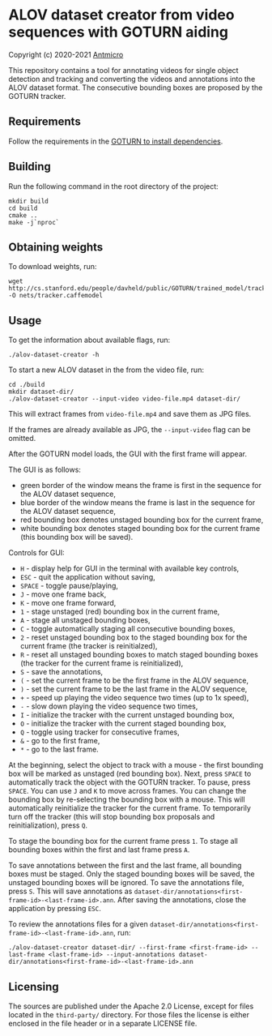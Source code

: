 # ALOV dataset creator from video sequences with GOTURN aiding

Copyright (c) 2020-2021 [Antmicro](https://www.antmicro.com)

This repository contains a tool for annotating videos for single object detection and tracking and converting the videos and annotations into the ALOV dataset format.
The consecutive bounding boxes are proposed by the GOTURN tracker.

## Requirements

Follow the requirements in the [GOTURN to install dependencies](https://github.com/davheld/GOTURN#install-dependencies).

## Building

Run the following command in the root directory of the project:

    mkdir build
    cd build
    cmake ..
    make -j`nproc`

## Obtaining weights

To download weights, run:

    wget http://cs.stanford.edu/people/davheld/public/GOTURN/trained_model/tracker.caffemodel -O nets/tracker.caffemodel

## Usage

To get the information about available flags, run:

    ./alov-dataset-creator -h

To start a new ALOV dataset in the from the video file, run:

    cd ./build
    mkdir dataset-dir/
    ./alov-dataset-creator --input-video video-file.mp4 dataset-dir/

This will extract frames from `video-file.mp4` and save them as JPG files.

If the frames are already available as JPG, the `--input-video` flag can be omitted.

After the GOTURN model loads, the GUI with the first frame will appear.

The GUI is as follows:

- green border of the window means the frame is first in the sequence for the ALOV dataset sequence,
- blue border of the window means the frame is last in the sequence for the ALOV dataset sequence,
- red bounding box denotes unstaged bounding box for the current frame,
- white bounding box denotes staged bounding box for the current frame (this bounding box will be saved).

Controls for GUI:

- `H` - display help for GUI in the terminal with available key controls,
- `ESC` - quit the application without saving,
- `SPACE` - toggle pause/playing,
- `J` - move one frame back,
- `K` - move one frame forward,
- `1` - stage unstaged (red) bounding box in the current frame,
- `A` - stage all unstaged bounding boxes,
- `C` - toggle automatically staging all consecutive bounding boxes,
- `2` - reset unstaged bounding box to the staged bounding box for the current frame (the tracker is reinitialzed),
- `R` - reset all unstaged bounding boxes to match staged bounding boxes (the tracker for the current frame is reinitialized),
- `S` - save the annotations,
- `(` - set the current frame to be the first frame in the ALOV sequence,
- `)` - set the current frame to be the last frame in the ALOV sequence,
- `+` - speed up playing the video sequence two times (up to 1x speed),
- `-` - slow down playing the video sequence two times,
- `I` - initialize the tracker with the current unstaged bounding box,
- `O` - initialize the tracker with the current staged bounding box,
- `Q` - toggle using tracker for consecutive frames,
- `&` - go to the first frame,
- `*` - go to the last frame.

At the beginning, select the object to track with a mouse - the first bounding box will be marked as unstaged (red bounding box).
Next, press `SPACE` to automatically track the object with the GOTURN tracker.
To pause, press `SPACE`.
You can use `J` and `K` to move across frames.
You can change the bounding box by re-selecting the bounding box with a mouse.
This will automatically reinitialize the tracker for the current frame.
To temporarily turn off the tracker (this will stop bounding box proposals and reinitialization), press `Q`.

To stage the bounding box for the current frame press `1`.
To stage all bounding boxes within the first and last frame press `A`.

To save annotations between the first and the last frame, all bounding boxes must be staged.
Only the staged bounding boxes will be saved, the unstaged bounding boxes will be ignored.
To save the annotations file, press `S`.
This will save annotations as `dataset-dir/annotations<first-frame-id>-<last-frame-id>.ann`.
After saving the annotations, close the application by pressing `ESC`.

To review the annotations files for a given `dataset-dir/annotations<first-frame-id>-<last-frame-id>.ann`, run:

    ./alov-dataset-creator dataset-dir/ --first-frame <first-frame-id> --last-frame <last-frame-id> --input-annotations dataset-dir/annotations<first-frame-id>-<last-frame-id>.ann

## Licensing

The sources are published under the Apache 2.0 License, except for files located in the `third-party/` directory.
For those files the license is either enclosed in the file header or in a separate LICENSE file.
